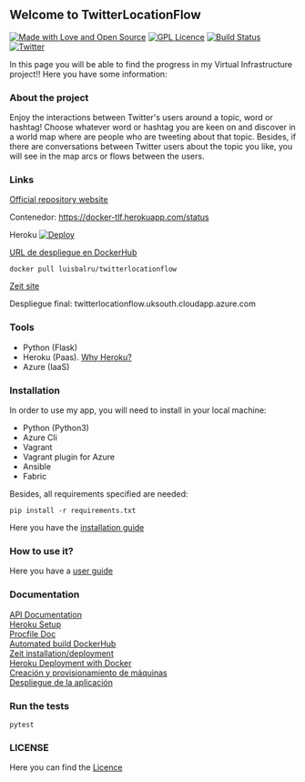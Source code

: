 ## Welcome to TwitterLocationFlow

[![Made with Love and Open Source](https://badges.frapsoft.com/os/v2/open-source.png?v=103)](https://www.gnu.org/licenses/gpl-3.0.en.html) [![GPL Licence](https://badges.frapsoft.com/os/gpl/gpl.png?v=103)](https://opensource.org/licenses/GPL-3.0/)
[![Build Status](https://travis-ci.org/luisbalru/TwitterLocationFlow.svg?branch=master)](https://travis-ci.org/luisbalru/TwitterLocationFlow)
[![Twitter](https://github.frapsoft.com/social/twitter.png)](https://twitter.com)

In this page you will be able to find the progress in my Virtual Infrastructure project!! Here you have some information:

### About the project

Enjoy the interactions between Twitter's users around a topic, word or hashtag! Choose whatever word or hashtag you are keen on and discover in a world map where are people who are tweeting about that topic. Besides, if there are conversations between Twitter users about the topic you like, you will see in the map arcs or flows between the users.

### Links

[Official repository website](https://luisbalru.github.io/TwitterLocationFlow/)    

Contenedor: https://docker-tlf.herokuapp.com/status  


Heroku [![Deploy](https://www.herokucdn.com/deploy/button.svg)](https://iv1819-twitterlocationflow.herokuapp.com/)


[URL de despliegue en DockerHub](https://hub.docker.com/r/luisbalru/twitterlocationflow/)  

`docker pull luisbalru/twitterlocationflow`

[Zeit site](https://twitterlocationflow-wodotzcwyc.now.sh  )

Despliegue final: twitterlocationflow.uksouth.cloudapp.azure.com

### Tools
 - Python (Flask)
 - Heroku (Paas). [Why Heroku?](doc/why-heroku.md)
 - Azure (IaaS)

### Installation

In order to use my app, you will need to install in your local machine:

  - Python (Python3)
  - Azure Cli
  - Vagrant
  - Vagrant plugin for Azure
  - Ansible
  - Fabric

Besides, all requirements specified are needed:

`pip install -r requirements.txt`

Here you have the [installation guide](doc/ins_guide.md)

### How to use it?

Here you have a [user guide](doc/guide.md)

### Documentation

[API Documentation](doc/API.md)  
[Heroku Setup](doc/Heroku.md)  
[Procfile Doc](doc/Procfile-doc.md)  
[Automated build DockerHub](doc/ab-dockerhub.md)  
[Zeit installation/deployment](doc/zeit-deploy.md)  
[Heroku Deployment with Docker](doc/heroku-docker.md)  
[Creación y provisionamiento de máquinas](doc/provisionamiento.md)  
[Despliegue de la aplicación](doc/despliegue.md)


### Run the tests

`pytest`


### LICENSE

Here you can find the [Licence](https://github.com/luisbalru/TwitterLocationFlow/blob/master/LICENSE)

